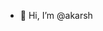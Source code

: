 - 👋 Hi, I’m @akarsh


<!---
akarsh02/akarsh02 is a ✨ special ✨ repository because its `README.md` (this file) appears on your GitHub profile.
You can click the Preview link to take a look at your changes.
--->
